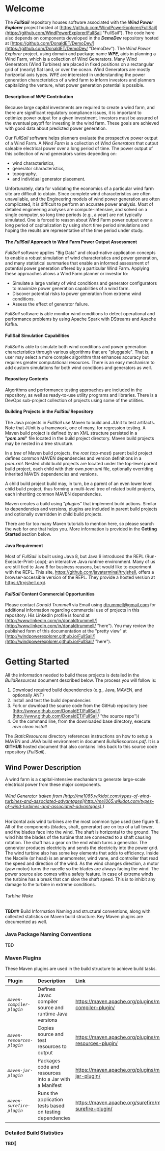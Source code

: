 # Welcome

The ***FullSail*** repository houses software associated with the ***Wind Power Explorer*** project hosted at [https://github.com/WindPowerExplorer/FullSail](https://github.com/WindPowerExplorer/FullSail "FullSail"). The code here also depends on components developed in the ***DemoDev*** repository hosted at [https://github.com/DonaldET/DemoDev/](https://github.com/DonaldET/DemoDev/ "DemoDev"). The *Wind Power Explorer* project, using domain and package name ***WPE***, aids in planning a Wind Farm, which is a collection of Wind Generators. Many Wind Generators (Wind Turbines) are placed in fixed positions on a rectangular grid of (nearly) flat land, or over the ocean. Wind Generators are mostly horizontal axis types. *WPE* are interested in understanding the power generation characteristics of a wind farm to inform investors and planners capitalizing the venture, what power generation potential is possible.

#### Description of *WPE* Contribution

Because large capital investments are required to create a wind farm, and there are significant regulatory compliance issues, it is important to optimize power output for a given investment. Investors must be assured of the eventual payoff for investing in the wind farm. These goals are achieved with good data about predicted power generation.

Our *FullSail* software helps planners evaluate the prospective power output of a Wind Farm. A *Wind Farm* is a collection of *Wind Generators* that output saleable electrical power over a long period of time. The power output of this collection of wind generators varies depending on:

- wind characteristics,
- generator characteristics,
- topography,
- and individual generator placement. 

Unfortunately, data for validating the economics of a particular wind farm site are difficult to obtain. Since complete wind characteristics are often unavailable, and the Engineering models of wind power generation are often complicated, it is difficult to perform an accurate power analysis. Most of detailed engineering analyses are compute-intensive, and solved on a single computer, so long time periods (e.g., a year) are not typically simulated. One is forced to reason about Wind Farm power output over a long period of capitalization by using short time period simulations and hoping the results are representative of the time period under study.

#### The *FullSail* Approach to Wind Farm Power Output Assessment

*FullSail* software applies "Big Data" and cloud-native application concepts to enable a robust simulation of wind characteristics and power generation, and many statistical summaries that enable an informed assessment of potential power generation offered by a particular Wind Farm. Applying these approaches allows a Wind Farm planner or investor to:

- Simulate a large variety of wind conditions and generator configurators to maximize power generation capabilities of a wind farm.
- Discover potential risks to power generation from extreme wind conditions.
- Assess the effect of generator failure.

*FullSail* software is able monitor wind conditions to detect operational and performance problems by using Apache Spark with DStreams and Apache Kafka.

#### FullSail Simulation Capabilities

*FullSail* is able to simulate both wind conditions and power generation characteristics through various algorithms that are "pluggable". That is, a user may select a more complex algorithm that enhances accuracy but requires greater computational resources. There is an easy mechanism to add custom simulations for both wind conditions and generators as well.

#### Repository Contents

Algorithms and performance testing approaches are included in the repository, as well as ready-to-use utility programs and libraries. There is a DevOps sub-project collection of projects using some of the utilities.

#### Building Projects in the *FullSail* Repository

The Java projects in *FullSail* use Maven to build and JUnit to test artifacts. Note that JUnit is a framework, one of many, for regression testing.  A Maven build project is defined by an XML structure persisted in a "***pom.xml***" file located in the build project directory. Maven build projects may be nested in a tree structure.

In a *tree* of Maven build projects, the _root_ (top-most) parent build project defines common MAVEN dependencies and version definitions in a *pom.xml*. Nested child build projects are located under the top-level parent build project, each child with their own *pom.xml* file, optionally overriding inherited MAVEN dependencies and versions.

A child build project build may, in turn, be a parent of an even lower level child build project, thus forming a multi-level tree of related build projects, each inheriting common MAVEN dependencies.

Maven creates a build using "*plugins*" that implement build actions. Similar to dependencies and versions, plugins are included in parent build projects and optionally overridden in child build projects.

There are far too many Maven tutorials to mention here, so please search the web for one that helps you. More information is provided in the **Getting Started** section below.

#### Java Requirement

Most of *FullSail* is built using Java 8, but Java 9 introduced the REPL (Run-Execute-Print-Loop); an interactive Java runtime environment. Many of us are still tied to Java 8 for business reasons, but would like to experiment with the REPL. This site, https://github.com/javaterminal/tryjshell, offers a browser-accessible version of the REPL. They provide a hosted version at https://tryjshell.org/.

#### *FullSail* Content Commercial Opportunities

Please contact _Donald Trummell_ via Email using dtrummell@gmail.com for additional information regarding commercial use of projects in this repository.  His LinkedIn profile is found at [http://www.linkedin.com/in/donaldtrummell/](http://www.linkedin.com/in/donaldtrummell/ "here"). You may review the published form of this documentation at the "pretty view" at [http://windpowerexplorer.github.io/FullSail/](http://windpowerexplorer.github.io/FullSail/ "here").

# Getting Started

All the information needed to build these projects is detailed in the _BuildResources_ document described below.  The process you will follow is:
 1. Download required build dependencies (e.g., Java, MAVEN, and optionally ANT)
 2. Install and test the build dependencies
 3. Fork or download the source code from the GitHub repository (see [http://www.github.com/DonaldET/FullSail/](http://www.github.com/DonaldET/FullSail/ "the source repo"))
 4. On the command line, from the downloaded base directory, execute:
    _mvn clean install_

The _StaticResources_ directory references instructions on how to setup a MAVEN and JAVA build environment in document _BuildResources.pdf_. It is a **GITHUB** hosted document that also contains links back to this source code repository (*FullSail*).

## Wind Power Description

A wind farm is a capital-intensive mechanism to generate large-scale electrical power from these major components.

###### Wind Generator (taken from [http://me1065.wikidot.com/types-of-wind-turbines-and-associated-advantages](http://me1065.wikidot.com/types-of-wind-turbines-and-associated-advantages).)

Horizontal axis wind turbines are the most common type used (see figure 1). All of the components (blades, shaft, generator) are on top of a tall tower, and the blades face into the wind. The shaft is horizontal to the ground. The wind hits the blades of the turbine that are connected to a shaft causing rotation. The shaft has a gear on the end which turns a generator. The generator produces electricity and sends the electricity into the power grid. The wind turbine also has some key elements that adds to efficiency. Inside the Nacelle (or head) is an anemometer, wind vane, and controller that read the speed and direction of the wind. As the wind changes direction, a motor (yaw motor) turns the nacelle so the blades are always facing the wind. The power source also comes with a safety feature. In case of extreme winds the turbine has a break that can slow the shaft speed. This is to inhibit any damage to the turbine in extreme conditions.

###### Turbine Wake

**TBD**## Build Information
Naming and structural conventions, along with collected statistics on Maven build structure. Key Maven plugins are documented as well.

### Java Package Naming Conventions


TBD

### Maven Plugins

These Maven plugins are used in the build structure to achieve build tasks.

| Plugin                    | Description                                        | Link                                                    |
| :------------------------ | :------------------------------------------------- | :------------------------------------------------------ |
| *`maven-compiler-plugin`* | Defines Javac compiler source and runtime Java versions | https://maven.apache.org/plugins/maven-compiler-plugin/ |
| *`maven-resources-plugin`* | Copies source and test resources to output | https://maven.apache.org/plugins/maven-resources-plugin/ |
| *`maven-jar-plugin`* | Packages code and resources into a Jar with a Manifest | https://maven.apache.org/plugins/maven-jar-plugin/ |
| *`maven-surefire-plugin`* | Runs the application tests based on testing dependencies | https://maven.apache.org/surefire/maven-surefire-plugin/ |



### Detailed Build Statistics

**TBD**